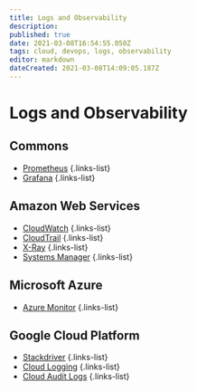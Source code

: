 ```yaml
---
title: Logs and Observability
description: 
published: true
date: 2021-03-08T16:54:55.050Z
tags: cloud, devops, logs, observability
editor: markdown
dateCreated: 2021-03-08T14:09:05.187Z
---
```


# Logs and Observability

## Commons
- [Prometheus](/training/cloud_and_devops/tbd)
{.links-list}
- [Grafana](/training/cloud_and_devops/tbd)
{.links-list}

## Amazon Web Services
- [CloudWatch](/training/aws/cloudwatch)
{.links-list}
- [CloudTrail](/training/aws/cloudtrail)
{.links-list}
- [X-Ray](/training/aws/xray)
{.links-list}
- [Systems Manager](/training/aws/systems_manager)
{.links-list}

## Microsoft Azure
- [Azure Monitor](/training/azure/azure_monitor)
{.links-list}

## Google Cloud Platform
- [Stackdriver](/training/gcp/stackdriver)
{.links-list}
- [Cloud Logging](/training/gcp/cloud_logging)
{.links-list}
- [Cloud Audit Logs](/training/gcp/cloud_audit_logs)
{.links-list}
